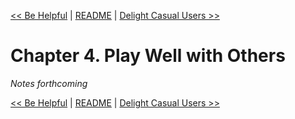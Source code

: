 [&lt;&lt; Be Helpful](ch03-be-helpful.md) | [README](README.md) | [Delight Casual Users &gt;&gt;](ch05-delight-casual-users.md)

# Chapter 4. Play Well with Others

*Notes forthcoming*

[&lt;&lt; Be Helpful](ch03-be-helpful.md) | [README](README.md) | [Delight Casual Users &gt;&gt;](ch05-delight-casual-users.md)